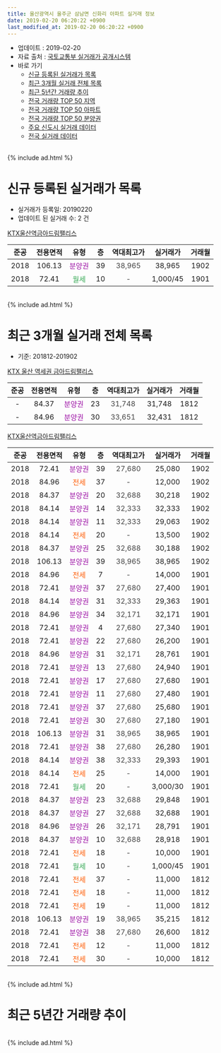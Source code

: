 ```yaml
---
title: 울산광역시 울주군 삼남면 신화리 아파트 실거래 정보
date: 2019-02-20 06:20:22 +0900
last_modified_at: 2019-02-20 06:20:22 +0900
---
```


* 업데이트 : 2019-02-20
* 자료 출처 : [국토교통부 실거래가 공개시스템](http://rt.molit.go.kr)
* 바로 가기
    * [신규 등록된 실거래가 목록](#신규-등록된-실거래가-목록)
    * [최근 3개월 실거래 전체 목록](#최근-3개월-실거래-전체-목록)
    * [최근 5년간 거래량 추이](#최근-5년간-거래량-추이)
    * [전국 거래량 TOP 50 지역](https://inasie.github.io/apt-trade-info/최근-3개월-전국에서-가장-거래가-많이-발생한-지역)
    * [전국 거래량 TOP 50 아파트](https://inasie.github.io/apt-trade-info/최근-3개월-전국에서-가장-거래가-많이-발생한-아파트)
    * [전국 거래량 TOP 50 분양권](https://inasie.github.io/apt-trade-info/최근-3개월-전국에서-가장-거래가-많이-발생한-분양권)
    * [주요 신도시 실거래 데이터](https://inasie.github.io/apt-trade-info/주요-신도시)
    * [전국 실거래 데이터](https://inasie.github.io/apt-trade-info/전국)
<br>
{% include ad.html %}
<br>

# 신규 등록된 실거래가 목록
* 실거래가 등록일: 20190220
* 업데이트 된 실거래 수: 2 건


[KTX울산역금아드림팰리스](https://search.naver.com/search.naver?query=%EC%9A%B8%EC%82%B0%EA%B4%91%EC%97%AD%EC%8B%9C+%EC%9A%B8%EC%A3%BC%EA%B5%B0+%EC%82%BC%EB%82%A8%EB%A9%B4+%EC%8B%A0%ED%99%94%EB%A6%AC+KTX%EC%9A%B8%EC%82%B0%EC%97%AD%EA%B8%88%EC%95%84%EB%93%9C%EB%A6%BC%ED%8C%B0%EB%A6%AC%EC%8A%A4)

|준공|전용면적|유형|층|역대최고가|실거래가|거래월|
|:---:|:---:|:---:|:---:|:---:|:---:|:---:|
|2018|106.13|<span style="color:#9C11A5">분양권</span>|39|<span style="color:#444444">38,965</span>|38,965|1902|
|2018|72.41|<span style="color:#34a853">월세</span>|10|<span style="color:#444444">-</span>|1,000/45|1901|


<br>
{% include ad.html %}
<br>

# 최근 3개월 실거래 전체 목록
* 기준: 201812-201902


[KTX 울산 역세권 금아드림팰리스](https://search.naver.com/search.naver?query=%EC%9A%B8%EC%82%B0%EA%B4%91%EC%97%AD%EC%8B%9C+%EC%9A%B8%EC%A3%BC%EA%B5%B0+%EC%82%BC%EB%82%A8%EB%A9%B4+%EC%8B%A0%ED%99%94%EB%A6%AC+KTX+%EC%9A%B8%EC%82%B0+%EC%97%AD%EC%84%B8%EA%B6%8C+%EA%B8%88%EC%95%84%EB%93%9C%EB%A6%BC%ED%8C%B0%EB%A6%AC%EC%8A%A4)

|준공|전용면적|유형|층|역대최고가|실거래가|거래월|
|:---:|:---:|:---:|:---:|:---:|:---:|:---:|
|-|84.37|<span style="color:#9C11A5">분양권</span>|23|<span style="color:#444444">31,748</span>|31,748|1812|
|-|84.96|<span style="color:#9C11A5">분양권</span>|30|<span style="color:#444444">33,651</span>|32,431|1812|

[KTX울산역금아드림팰리스](https://search.naver.com/search.naver?query=%EC%9A%B8%EC%82%B0%EA%B4%91%EC%97%AD%EC%8B%9C+%EC%9A%B8%EC%A3%BC%EA%B5%B0+%EC%82%BC%EB%82%A8%EB%A9%B4+%EC%8B%A0%ED%99%94%EB%A6%AC+KTX%EC%9A%B8%EC%82%B0%EC%97%AD%EA%B8%88%EC%95%84%EB%93%9C%EB%A6%BC%ED%8C%B0%EB%A6%AC%EC%8A%A4)

|준공|전용면적|유형|층|역대최고가|실거래가|거래월|
|:---:|:---:|:---:|:---:|:---:|:---:|:---:|
|2018|72.41|<span style="color:#9C11A5">분양권</span>|39|<span style="color:#444444">27,680</span>|25,080|1902|
|2018|84.96|<span style="color:#ff5a00">전세</span>|37|<span style="color:#444444">-</span>|12,000|1902|
|2018|84.37|<span style="color:#9C11A5">분양권</span>|20|<span style="color:#444444">32,688</span>|30,218|1902|
|2018|84.14|<span style="color:#9C11A5">분양권</span>|14|<span style="color:#444444">32,333</span>|32,333|1902|
|2018|84.14|<span style="color:#9C11A5">분양권</span>|11|<span style="color:#444444">32,333</span>|29,063|1902|
|2018|84.14|<span style="color:#ff5a00">전세</span>|20|<span style="color:#444444">-</span>|13,500|1902|
|2018|84.37|<span style="color:#9C11A5">분양권</span>|25|<span style="color:#444444">32,688</span>|30,188|1902|
|2018|106.13|<span style="color:#9C11A5">분양권</span>|39|<span style="color:#444444">38,965</span>|38,965|1902|
|2018|84.96|<span style="color:#ff5a00">전세</span>|7|<span style="color:#444444">-</span>|14,000|1901|
|2018|72.41|<span style="color:#9C11A5">분양권</span>|37|<span style="color:#444444">27,680</span>|27,400|1901|
|2018|84.14|<span style="color:#9C11A5">분양권</span>|31|<span style="color:#444444">32,333</span>|29,363|1901|
|2018|84.96|<span style="color:#9C11A5">분양권</span>|34|<span style="color:#444444">32,171</span>|32,171|1901|
|2018|72.41|<span style="color:#9C11A5">분양권</span>|4|<span style="color:#444444">27,680</span>|27,340|1901|
|2018|72.41|<span style="color:#9C11A5">분양권</span>|22|<span style="color:#444444">27,680</span>|26,200|1901|
|2018|84.96|<span style="color:#9C11A5">분양권</span>|31|<span style="color:#444444">32,171</span>|28,761|1901|
|2018|72.41|<span style="color:#9C11A5">분양권</span>|13|<span style="color:#444444">27,680</span>|24,940|1901|
|2018|72.41|<span style="color:#9C11A5">분양권</span>|17|<span style="color:#444444">27,680</span>|27,680|1901|
|2018|72.41|<span style="color:#9C11A5">분양권</span>|11|<span style="color:#444444">27,680</span>|27,480|1901|
|2018|72.41|<span style="color:#9C11A5">분양권</span>|37|<span style="color:#444444">27,680</span>|25,680|1901|
|2018|72.41|<span style="color:#9C11A5">분양권</span>|30|<span style="color:#444444">27,680</span>|27,180|1901|
|2018|106.13|<span style="color:#9C11A5">분양권</span>|31|<span style="color:#444444">38,965</span>|38,965|1901|
|2018|72.41|<span style="color:#9C11A5">분양권</span>|38|<span style="color:#444444">27,680</span>|26,280|1901|
|2018|84.14|<span style="color:#9C11A5">분양권</span>|38|<span style="color:#444444">32,333</span>|29,393|1901|
|2018|84.14|<span style="color:#ff5a00">전세</span>|25|<span style="color:#444444">-</span>|14,000|1901|
|2018|72.41|<span style="color:#34a853">월세</span>|20|<span style="color:#444444">-</span>|3,000/30|1901|
|2018|84.37|<span style="color:#9C11A5">분양권</span>|23|<span style="color:#444444">32,688</span>|29,848|1901|
|2018|84.37|<span style="color:#9C11A5">분양권</span>|27|<span style="color:#444444">32,688</span>|32,688|1901|
|2018|84.96|<span style="color:#9C11A5">분양권</span>|26|<span style="color:#444444">32,171</span>|28,791|1901|
|2018|84.37|<span style="color:#9C11A5">분양권</span>|10|<span style="color:#444444">32,688</span>|28,918|1901|
|2018|72.41|<span style="color:#ff5a00">전세</span>|18|<span style="color:#444444">-</span>|10,000|1901|
|2018|72.41|<span style="color:#34a853">월세</span>|10|<span style="color:#444444">-</span>|1,000/45|1901|
|2018|72.41|<span style="color:#ff5a00">전세</span>|37|<span style="color:#444444">-</span>|11,000|1812|
|2018|72.41|<span style="color:#ff5a00">전세</span>|18|<span style="color:#444444">-</span>|11,000|1812|
|2018|72.41|<span style="color:#ff5a00">전세</span>|19|<span style="color:#444444">-</span>|11,000|1812|
|2018|106.13|<span style="color:#9C11A5">분양권</span>|19|<span style="color:#444444">38,965</span>|35,215|1812|
|2018|72.41|<span style="color:#9C11A5">분양권</span>|38|<span style="color:#444444">27,680</span>|26,600|1812|
|2018|72.41|<span style="color:#ff5a00">전세</span>|12|<span style="color:#444444">-</span>|11,000|1812|
|2018|72.41|<span style="color:#ff5a00">전세</span>|30|<span style="color:#444444">-</span>|10,000|1812|


<br>
{% include ad.html %}
<br>

# 최근 5년간 거래량 추이


<div style="width:100%;">
    <canvas id="deal_progress" height="200"></canvas>
</div>

<script>
new Chart(document.getElementById("deal_progress"), {
    type: 'line',
    data: {
        labels: ['201402','201403','201404','201405','201406','201407','201408','201409','201410','201411','201412','201501','201502','201503','201504','201505','201506','201507','201508','201509','201510','201511','201512','201601','201602','201603','201604','201605','201606','201607','201608','201609','201610','201611','201612','201701','201702','201703','201704','201705','201706','201707','201708','201709','201710','201711','201712','201801','201802','201803','201804','201805','201806','201807','201808','201809','201810','201811','201812','201901','201902'],
        datasets: [{
            label: '매매',
            pointRadius: 1,
            data: [0, 0, 0, 0, 0, 0, 0, 0, 0, 0, 0, 0, 0, 0, 0, 0, 0, 0, 0, 0, 0, 0, 0, 0, 0, 0, 0, 0, 0, 0, 0, 0, 0, 0, 0, 0, 0, 0, 0, 0, 0, 0, 0, 0, 0, 0, 0, 6, 3, 2, 0, 1, 0, 1, 0, 1, 6, 6, 4, 18, 6],
            borderColor: "rgba(255, 201, 14, 1)",
            backgroundColor: "rgba(255, 201, 14, 0.5)",
            fill: false,
            lineTension: 0
        },{
            label: '전월세',
            pointRadius: 1,
            data: [0, 0, 0, 0, 0, 0, 0, 0, 0, 0, 0, 0, 0, 0, 0, 0, 0, 0, 0, 0, 0, 0, 0, 0, 0, 0, 0, 0, 0, 0, 0, 0, 0, 0, 0, 0, 0, 0, 0, 0, 0, 0, 0, 0, 0, 0, 0, 0, 0, 0, 0, 0, 0, 0, 0, 0, 0, 2, 5, 5, 2],
            borderColor: "rgba(0, 141, 185, 1)",
            backgroundColor: "rgba(0, 141, 185, 0.5)",
            fill: false,
            lineTension: 0
        }
        ]
    },
    options: {
        responsive: true,
        title: {
            display: false
        },
        tooltips: {
            mode: 'index',
            intersect: false
        },
        hover: {
            mode: 'nearest',
            intersect: true
        },
        scales: {
            xAxes: [{
                display: true,
                scaleLabel: {
                    display: true,
                    labelString: '년/월'
                }
            }],
            yAxes: [{
                display: true,
                ticks: {
                    suggestedMin: 0,
                },
                scaleLabel: {
                    display: true,
                    labelString: '실거래 수'
                }
            }]
        }
    }
});

</script>


<br>
{% include ad.html %}
<br>


